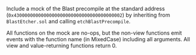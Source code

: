 Include a mock of the Blast precompile at the standard address (`0x4300000000000000000000000000000000000002`) by inheriting from `BlastEtcher.sol` and calling `etchBlastPrecompile`.


All functions on the mock are no-ops, but the non-view functions emit events with the function name (in MixedCase) including all arguments. All view and value-returning functions return 0. 
